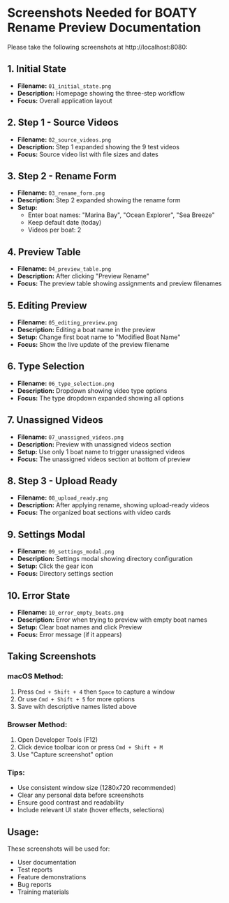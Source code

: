 # Screenshots Needed for BOATY Rename Preview Documentation

Please take the following screenshots at http://localhost:8080:

## 1. Initial State
- **Filename:** `01_initial_state.png`
- **Description:** Homepage showing the three-step workflow
- **Focus:** Overall application layout

## 2. Step 1 - Source Videos
- **Filename:** `02_source_videos.png`
- **Description:** Step 1 expanded showing the 9 test videos
- **Focus:** Source video list with file sizes and dates

## 3. Step 2 - Rename Form
- **Filename:** `03_rename_form.png`
- **Description:** Step 2 expanded showing the rename form
- **Setup:** 
  - Enter boat names: "Marina Bay", "Ocean Explorer", "Sea Breeze"
  - Keep default date (today)
  - Videos per boat: 2

## 4. Preview Table
- **Filename:** `04_preview_table.png`
- **Description:** After clicking "Preview Rename"
- **Focus:** The preview table showing assignments and preview filenames

## 5. Editing Preview
- **Filename:** `05_editing_preview.png`
- **Description:** Editing a boat name in the preview
- **Setup:** Change first boat name to "Modified Boat Name"
- **Focus:** Show the live update of the preview filename

## 6. Type Selection
- **Filename:** `06_type_selection.png`
- **Description:** Dropdown showing video type options
- **Focus:** The type dropdown expanded showing all options

## 7. Unassigned Videos
- **Filename:** `07_unassigned_videos.png`
- **Description:** Preview with unassigned videos section
- **Setup:** Use only 1 boat name to trigger unassigned videos
- **Focus:** The unassigned videos section at bottom of preview

## 8. Step 3 - Upload Ready
- **Filename:** `08_upload_ready.png`
- **Description:** After applying rename, showing upload-ready videos
- **Focus:** The organized boat sections with video cards

## 9. Settings Modal
- **Filename:** `09_settings_modal.png`
- **Description:** Settings modal showing directory configuration
- **Setup:** Click the gear icon
- **Focus:** Directory settings section

## 10. Error State
- **Filename:** `10_error_empty_boats.png`
- **Description:** Error when trying to preview with empty boat names
- **Setup:** Clear boat names and click Preview
- **Focus:** Error message (if it appears)

## Taking Screenshots

### macOS Method:
1. Press `Cmd + Shift + 4` then `Space` to capture a window
2. Or use `Cmd + Shift + 5` for more options
3. Save with descriptive names listed above

### Browser Method:
1. Open Developer Tools (F12)
2. Click device toolbar icon or press `Cmd + Shift + M`
3. Use "Capture screenshot" option

### Tips:
- Use consistent window size (1280x720 recommended)
- Clear any personal data before screenshots
- Ensure good contrast and readability
- Include relevant UI state (hover effects, selections)

## Usage:
These screenshots will be used for:
- User documentation
- Test reports
- Feature demonstrations
- Bug reports
- Training materials